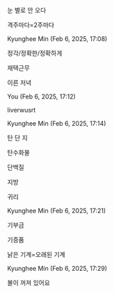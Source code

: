 눈 별로 안 오다

격주마다=2주마다

Kyunghee Min (Feb 6, 2025, 17:08)

정각/정확한/정확하게

재택근무

이른 저녁

You (Feb 6, 2025, 17:12)

liverwusrt

Kyunghee Min (Feb 6, 2025, 17:14)

탄 단 지

탄수화물

단백질

지방

귀리

Kyunghee Min (Feb 6, 2025, 17:21)

기부금

기증품

낡은 기계=오래된 기계

Kyunghee Min (Feb 6, 2025, 17:29)

불이 꺼져 있어요